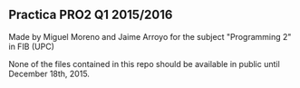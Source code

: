 Practica PRO2 Q1 2015/2016
--------------------------
Made by Miguel Moreno and Jaime Arroyo for the subject "Programming 2" in FIB (UPC)

None of the files contained in this repo should be available in public until December 18th, 2015.
